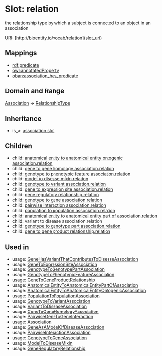# Slot: relation


the relationship type by which a subject is connected to an object in an association

URI: [http://bioentity.io/vocab/relation](slot_uri)
## Mappings

 * [rdf:predicate](http://purl.obolibrary.org/obo/rdf_predicate)
 * [owl:annotatedProperty](http://purl.obolibrary.org/obo/owl_annotatedProperty)
 * [oban:association_has_predicate](http://purl.obolibrary.org/obo/oban_association_has_predicate)
## Domain and Range

[Association](Association.md) -> [RelationshipType](RelationshipType.md)
## Inheritance

 *  is_a: [association slot](association_slot.md)
## Children

 *  child: [anatomical entity to anatomical entity ontogenic association.relation](anatomical_entity_to_anatomical_entity_ontogenic_association_relation.md)
 *  child: [gene to gene homology association.relation](gene_to_gene_homology_association_relation.md)
 *  child: [genotype to phenotypic feature association.relation](genotype_to_phenotypic_feature_association_relation.md)
 *  child: [model to disease mixin.relation](model_to_disease_mixin_relation.md)
 *  child: [genotype to variant association.relation](genotype_to_variant_association_relation.md)
 *  child: [gene to expression site association.relation](gene_to_expression_site_association_relation.md)
 *  child: [gene regulatory relationship.relation](gene_regulatory_relationship_relation.md)
 *  child: [genotype to gene association.relation](genotype_to_gene_association_relation.md)
 *  child: [pairwise interaction association.relation](pairwise_interaction_association_relation.md)
 *  child: [population to population association.relation](population_to_population_association_relation.md)
 *  child: [anatomical entity to anatomical entity part of association.relation](anatomical_entity_to_anatomical_entity_part_of_association_relation.md)
 *  child: [variant to disease association.relation](variant_to_disease_association_relation.md)
 *  child: [genotype to genotype part association.relation](genotype_to_genotype_part_association_relation.md)
 *  child: [gene to gene product relationship.relation](gene_to_gene_product_relationship_relation.md)
## Used in

 *  usage: [GeneHasVariantThatContributesToDiseaseAssociation](GeneHasVariantThatContributesToDiseaseAssociation.md)
 *  usage: [GeneToExpressionSiteAssociation](GeneToExpressionSiteAssociation.md)
 *  usage: [GenotypeToGenotypePartAssociation](GenotypeToGenotypePartAssociation.md)
 *  usage: [GenotypeToPhenotypicFeatureAssociation](GenotypeToPhenotypicFeatureAssociation.md)
 *  usage: [GeneToGeneProductRelationship](GeneToGeneProductRelationship.md)
 *  usage: [AnatomicalEntityToAnatomicalEntityPartOfAssociation](AnatomicalEntityToAnatomicalEntityPartOfAssociation.md)
 *  usage: [AnatomicalEntityToAnatomicalEntityOntogenicAssociation](AnatomicalEntityToAnatomicalEntityOntogenicAssociation.md)
 *  usage: [PopulationToPopulationAssociation](PopulationToPopulationAssociation.md)
 *  usage: [GenotypeToVariantAssociation](GenotypeToVariantAssociation.md)
 *  usage: [VariantToDiseaseAssociation](VariantToDiseaseAssociation.md)
 *  usage: [GeneToGeneHomologyAssociation](GeneToGeneHomologyAssociation.md)
 *  usage: [PairwiseGeneToGeneInteraction](PairwiseGeneToGeneInteraction.md)
 *  usage: [Association](Association.md)
 *  usage: [GeneAsAModelOfDiseaseAssociation](GeneAsAModelOfDiseaseAssociation.md)
 *  usage: [PairwiseInteractionAssociation](PairwiseInteractionAssociation.md)
 *  usage: [GenotypeToGeneAssociation](GenotypeToGeneAssociation.md)
 *  usage: [ModelToDiseaseMixin](ModelToDiseaseMixin.md)
 *  usage: [GeneRegulatoryRelationship](GeneRegulatoryRelationship.md)
